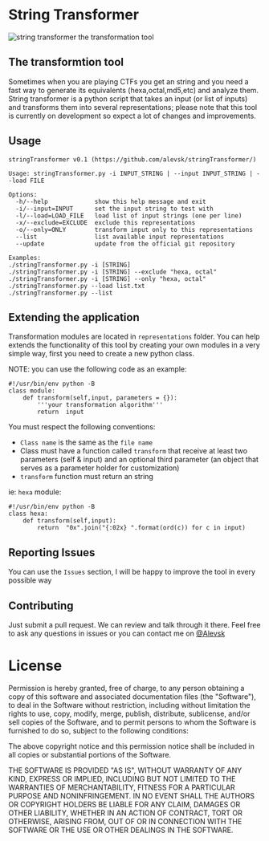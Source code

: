 # String Transformer

![string transformer the transformation tool](https://s32.postimg.org/se5y3sl39/cyberbots_revised_autobots_faction_symbol_by_t.png)

## The transformtion tool

Sometimes when you are playing CTFs you get an string and you need a fast way to generate its equivalents (hexa,octal,md5,etc) and analyze them. String transformer is a python script that takes an input (or list of inputs) and transforms them into several representations; please note that this tool is currently on development so expect a lot of changes and improvements.

## Usage

```
stringTransformer v0.1 (https://github.com/alevsk/stringTransformer/)

Usage: stringTransformer.py -i INPUT_STRING | --input INPUT_STRING | --load FILE

Options:
  -h/--help             show this help message and exit
  -i/--input=INPUT      set the input string to test with
  -l/--load=LOAD_FILE   load list of input strings (one per line)
  -x/--exclude=EXCLUDE  exclude this representations
  -o/--only=ONLY        transform input only to this representations
  --list                list available input representations
  --update              update from the official git repository

Examples:
./stringTransformer.py -i [STRING]
./stringTransformer.py -i [STRING] --exclude "hexa, octal"
./stringTransformer.py -i [STRING] --only "hexa, octal"
./stringTransformer.py --load list.txt
./stringTransformer.py --list
```
## Extending the application

Transformation modules are located in `representations` folder.
You can help extends the functionality of this tool by creating your own modules in a very simple way, first you need to create a new python class. 

NOTE: you can use the following code as an example:

```
#!/usr/bin/env python -B
class module:
    def transform(self,input, parameters = {}):
        '''your transformation algorithm'''
        return  input
```
You must respect the following conventions:

* `Class name` is the same as the `file name`
* Class must have a function called `transform` that receive at least two parameters (self & input) and an optional third parameter (an object that serves as a parameter holder for customization)
* `transform` function must return an string

ie: `hexa` module:

```
#!/usr/bin/env python -B
class hexa:
    def transform(self,input):
        return  "0x".join("{:02x} ".format(ord(c)) for c in input)
```
## Reporting Issues

You can use the `Issues` section, I will be happy to improve the tool in every possible way

## Contributing

Just submit a pull request. We can review and talk through it there. Feel free to ask any questions in issues or you can contact me on [@Alevsk](https://twitter.com/Alevsk)

# License

Permission is hereby granted, free of charge, to any person obtaining a copy
of this software and associated documentation files (the "Software"),
to deal in the Software without restriction, including without limitation the
rights to use, copy, modify, merge, publish, distribute, sublicense, and/or
sell copies of the Software, and to permit persons to whom the Software is
furnished to do so, subject to the following conditions:

The above copyright notice and this permission notice shall be included in all
copies or substantial portions of the Software.

THE SOFTWARE IS PROVIDED "AS IS", WITHOUT WARRANTY OF ANY KIND, EXPRESS OR
IMPLIED, INCLUDING BUT NOT LIMITED TO THE WARRANTIES OF MERCHANTABILITY,
FITNESS FOR A PARTICULAR PURPOSE AND NONINFRINGEMENT. IN NO EVENT SHALL THE
AUTHORS OR COPYRIGHT HOLDERS BE LIABLE FOR ANY CLAIM, DAMAGES OR OTHER
LIABILITY, WHETHER IN AN ACTION OF CONTRACT, TORT OR OTHERWISE, ARISING FROM,
OUT OF OR IN CONNECTION WITH THE SOFTWARE OR THE USE OR OTHER DEALINGS IN THE
SOFTWARE.